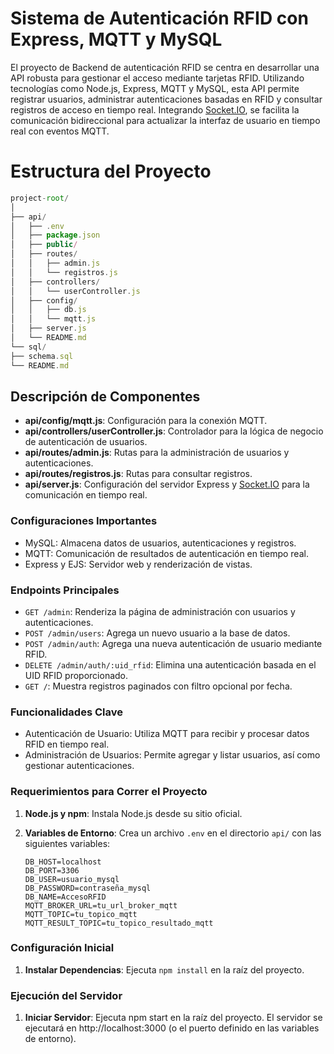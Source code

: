 # Sistema de Autenticación RFID con Express, MQTT y MySQL
El proyecto de Backend de autenticación RFID se centra en desarrollar una API robusta para gestionar el acceso mediante tarjetas RFID. Utilizando tecnologías como Node.js, Express, MQTT y MySQL, esta API permite registrar usuarios, administrar autenticaciones basadas en RFID y consultar registros de acceso en tiempo real. Integrando [Socket.IO](http://socket.io/), se facilita la comunicación bidireccional para actualizar la interfaz de usuario en tiempo real con eventos MQTT.

# **Estructura del Proyecto**

```jsx
project-root/
│
├── api/
│   ├── .env
│   ├── package.json
│   ├── public/
│   ├── routes/
│   │   ├── admin.js
│   │   └── registros.js
│   ├── controllers/
│   │   └── userController.js
│   ├── config/
│   │   ├── db.js
│   │   └── mqtt.js
│   ├── server.js
│   └── README.md
└── sql/
├── schema.sql
└── README.md

```

## Descripción de Componentes

- **api/config/mqtt.js**: Configuración para la conexión MQTT.
- **api/controllers/userController.js**: Controlador para la lógica de negocio de autenticación de usuarios.
- **api/routes/admin.js**: Rutas para la administración de usuarios y autenticaciones.
- **api/routes/registros.js**: Rutas para consultar registros.
- **api/server.js**: Configuración del servidor Express y [Socket.IO](http://socket.io/) para la comunicación en tiempo real.

### Configuraciones Importantes

- MySQL: Almacena datos de usuarios, autenticaciones y registros.
- MQTT: Comunicación de resultados de autenticación en tiempo real.
- Express y EJS: Servidor web y renderización de vistas.

### Endpoints Principales

- `GET /admin`: Renderiza la página de administración con usuarios y autenticaciones.
- `POST /admin/users`: Agrega un nuevo usuario a la base de datos.
- `POST /admin/auth`: Agrega una nueva autenticación de usuario mediante RFID.
- `DELETE /admin/auth/:uid_rfid`: Elimina una autenticación basada en el UID RFID proporcionado.
- `GET /`: Muestra registros paginados con filtro opcional por fecha.

### Funcionalidades Clave

- Autenticación de Usuario: Utiliza MQTT para recibir y procesar datos RFID en tiempo real.
- Administración de Usuarios: Permite agregar y listar usuarios, así como gestionar autenticaciones.

### Requerimientos para Correr el Proyecto

1. **Node.js y npm**: Instala Node.js desde su sitio oficial.
2. **Variables de Entorno**: Crea un archivo `.env` en el directorio `api/` con las siguientes variables:
    
    ```
    DB_HOST=localhost
    DB_PORT=3306
    DB_USER=usuario_mysql
    DB_PASSWORD=contraseña_mysql
    DB_NAME=AccesoRFID
    MQTT_BROKER_URL=tu_url_broker_mqtt
    MQTT_TOPIC=tu_topico_mqtt
    MQTT_RESULT_TOPIC=tu_topico_resultado_mqtt
    
    ```
    

### Configuración Inicial

1. **Instalar Dependencias**: Ejecuta `npm install` en la raíz del proyecto.

### Ejecución del Servidor

1. **Iniciar Servidor**: Ejecuta npm start en la raíz del proyecto. El servidor se ejecutará en http://localhost:3000 (o el puerto definido en las variables de entorno).
